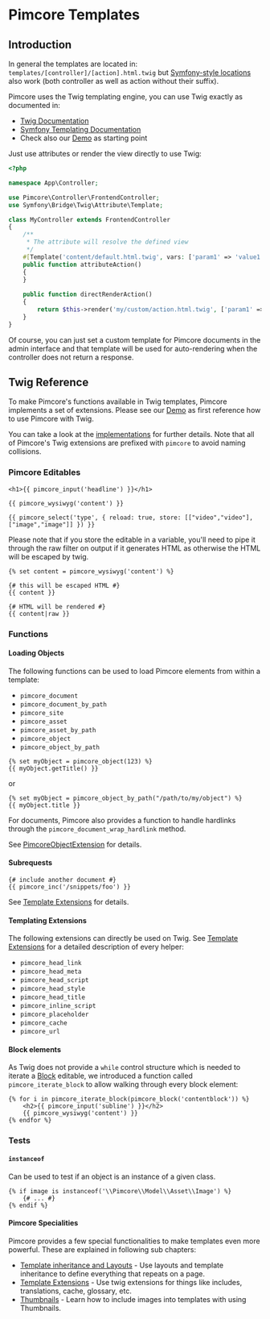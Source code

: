 # Pimcore Templates

## Introduction

In general the templates are located in: `templates/[controller]/[action].html.twig` 
but [Symfony-style locations](https://symfony.com/doc/4.4/best_practices.html#use-the-default-directory-structure) also work (both controller as well as action without their suffix).  

Pimcore uses the Twig templating engine, you can use Twig exactly as documented in:

* [Twig Documentation](https://twig.symfony.com/doc/3.x/)
* [Symfony Templating Documentation](https://symfony.com/doc/5.2/templating.html)
* Check also our [Demo](https://github.com/pimcore/demo) as starting point

Just use attributes or render the view directly to use Twig:

```php
<?php

namespace App\Controller;

use Pimcore\Controller\FrontendController;
use Symfony\Bridge\Twig\Attribute\Template;

class MyController extends FrontendController
{
    /**
     * The attribute will resolve the defined view
     */
    #[Template('content/default.html.twig', vars: ['param1' => 'value1'])]
    public function attributeAction()
    {
    }
    
    public function directRenderAction()
    {
        return $this->render('my/custom/action.html.twig', ['param1' => 'value1']);
    }
}
```

Of course, you can just set a custom template for Pimcore documents in the admin interface and that
template will be used for auto-rendering when the controller does not return a response.


## Twig Reference

To make Pimcore's functions available in Twig templates, Pimcore implements a set of extensions. Please see our [Demo](https://github.com/pimcore/demo)
as first reference how to use Pimcore with Twig. 

You can take a look at the [implementations](https://github.com/pimcore/pimcore/tree/10.5/lib/Twig)
for further details. Note that all of Pimcore's Twig extensions are prefixed with `pimcore` to avoid naming collisions.

### Pimcore Editables

```twig
<h1>{{ pimcore_input('headline') }}</h1>

{{ pimcore_wysiwyg('content') }}

{{ pimcore_select('type', { reload: true, store: [["video","video"], ["image","image"]] }) }}
```

Please note that if you store the editable in a variable, you'll need to pipe it through the raw filter on output if it
generates HTML as otherwise the HTML will be escaped by twig.

```twig
{% set content = pimcore_wysiwyg('content') %}

{# this will be escaped HTML #}
{{ content }}

{# HTML will be rendered #}
{{ content|raw }}
```

### Functions

#### Loading Objects

The following functions can be used to load Pimcore elements from within a template:

* `pimcore_document`
* `pimcore_document_by_path`
* `pimcore_site`
* `pimcore_asset`
* `pimcore_asset_by_path`
* `pimcore_object`
* `pimcore_object_by_path`

```twig
{% set myObject = pimcore_object(123) %}
{{ myObject.getTitle() }}
```
or
```twig
{% set myObject = pimcore_object_by_path("/path/to/my/object") %}
{{ myObject.title }}
```

For documents, Pimcore also provides a function to handle hardlinks through the `pimcore_document_wrap_hardlink` method.

See [PimcoreObjectExtension](https://github.com/pimcore/pimcore/blob/10.5/lib/Twig/Extension/PimcoreObjectExtension.php)
for details.


#### Subrequests

```twig
{# include another document #}
{{ pimcore_inc('/snippets/foo') }}
```

See [Template Extensions](./02_Template_Extensions/README.md) for details.


#### Templating Extensions

The following extensions can directly be used on Twig. See [Template Extensions](./02_Template_Extensions/README.md) for a 
detailed description of every helper:

* `pimcore_head_link`
* `pimcore_head_meta`
* `pimcore_head_script`
* `pimcore_head_style`
* `pimcore_head_title`
* `pimcore_inline_script`
* `pimcore_placeholder`
* `pimcore_cache`
* `pimcore_url`


#### Block elements

As Twig does not provide a `while` control structure which is needed to iterate a [Block](../../03_Documents/01_Editables/06_Block.md)
editable, we introduced a function called `pimcore_iterate_block` to allow walking through every block element:

```twig
{% for i in pimcore_iterate_block(pimcore_block('contentblock')) %}
    <h2>{{ pimcore_input('subline') }}</h2>
    {{ pimcore_wysiwyg('content') }}
{% endfor %}
```

### Tests

#### `instanceof`

Can be used to test if an object is an instance of a given class.

```twig
{% if image is instanceof('\\Pimcore\\Model\\Asset\\Image') %}
    {# ... #}
{% endif %}
```

####  Pimcore Specialities

Pimcore provides a few special functionalities to make templates even more powerful. 
These are explained in following sub chapters:

* [Template inheritance and Layouts](./01_Layouts.md) - Use layouts and template inheritance to define everything that repeats on a page. 
* [Template Extensions](./02_Template_Extensions/README.md) - Use twig extensions for things like includes, translations, cache, glossary, etc.
* [Thumbnails](./04_Thumbnails.md) - Learn how to include images into templates with using Thumbnails.
